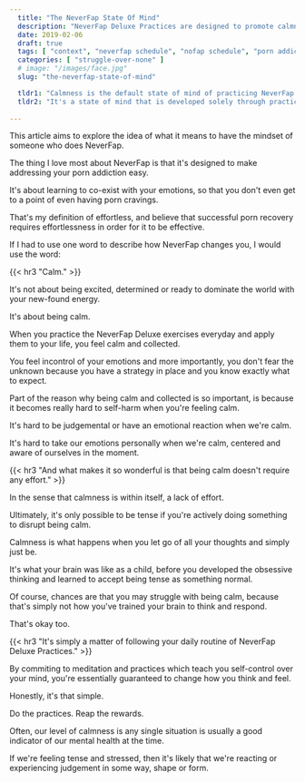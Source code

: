 ```yaml
---
  title: "The NeverFap State Of Mind"
  description: "NeverFap Deluxe Practices are designed to promote calmness and teach you to intuitively remain calm, as opposed to react emotionally with thought and judgement."
  date: 2019-02-06
  draft: true
  tags: [ "context", "neverfap schedule", "nofap schedule", "porn addiction", "addiction", "awareness", "nofap", "neverfap", "neverfap deluxe", "neverfap basics" ]
  categories: [ "struggle-over-none" ]
  # image: "/images/face.jpg"
  slug: "the-neverfap-state-of-mind"

  tldr1: "Calmness is the default state of mind of practicing NeverFap Deluxe Practices."
  tldr2: "It's a state of mind that is developed solely through practice itself."
  
---
```


This article aims to explore the idea of what it means to have the mindset of someone who does NeverFap.

The thing I love most about NeverFap is that it's designed to make addressing your porn addiction easy.

It's about learning to co-exist with your emotions, so that you don't even get to a point of even having porn cravings.

That's my definition of effortless, and believe that successful porn recovery requires effortlessness in order for it to be effective.

If I had to use one word to describe how NeverFap changes you, I would use the word:


{{< hr3 "Calm." >}}


It's not about being excited, determined or ready to dominate the world with your new-found energy.

It's about being calm. 

When you practice the NeverFap Deluxe exercises everyday and apply them to your life, you feel calm and collected. 

You feel incontrol of your emotions and more importantly, you don't fear the unknown because you have a strategy in place and you know exactly what to expect.

Part of the reason why being calm and collected is so important, is because it becomes really hard to self-harm when you're feeling calm.

It's hard to be judgemental or have an emotional reaction when we're calm. 

It's hard to take our emotions personally when we're calm, centered and aware of ourselves in the moment. 


{{< hr3 "And what makes it so wonderful is that being calm doesn't require any effort." >}}


In the sense that calmness is within itself, a lack of effort.

Ultimately, it's only possible to be tense if you're actively doing something to disrupt being calm.

Calmness is what happens when you let go of all your thoughts and simply just be. 

It's what your brain was like as a child, before you developed the obsessive thinking and learned to accept being tense as something normal.

Of course, chances are that you may struggle with being calm, because that's simply not how you've trained your brain to think and respond.

That's okay too.


{{< hr3 "It's simply a matter of following your daily routine of NeverFap Deluxe Practices." >}}


By commiting to meditation and practices which teach you self-control over your mind, you're essentially guaranteed to change how you think and feel.

Honestly, it's that simple. 

Do the practices. Reap the rewards.




Often, our level of calmness is any single situation is usually a good indicator of our mental health at the time. 

If we're feeling tense and stressed, then it's likely that we're reacting or experiencing judgement in some way, shape or form. 

